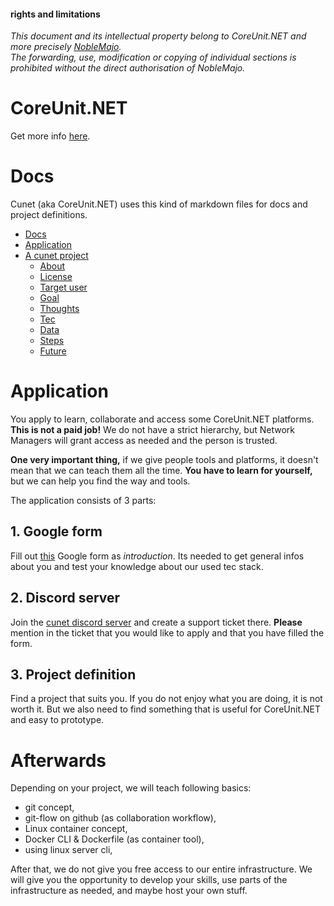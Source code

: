 #### **rights and limitations**  
*This document and its intellectual property belong to CoreUnit.NET and more precisely [NobleMajo](https://github.com/noblemajo).*  
*The forwarding, use, modification or copying of individual sections is prohibited without the direct authorisation of NobleMajo.*

# CoreUnit.NET
Get more info [here](https://coreunit.net/about/).

# Docs
Cunet (aka CoreUnit.NET) uses this kind of markdown files for docs and project definitions.

- [Docs](#docs)
- [Application](#application)
- [A cunet project](#a-cunet-project)
  - [About](#about)
  - [License](#license)
  - [Target user](#target-user)
  - [Goal](#goal)
  - [Thoughts](#thoughts)
  - [Tec](#tec)
  - [Data](#data)
  - [Steps](#steps)
  - [Future](#future)

# Application
You apply to learn, collaborate and access some CoreUnit.NET platforms.
**This is not a paid job!**
We do not have a strict hierarchy, but Network Managers will grant access as needed and the person is trusted.

**One very important thing,** if we give people tools and platforms, it doesn't mean that we can teach them all the time.
**You have to learn for yourself,** but we can help you find the way and tools.

The application consists of 3 parts:

## 1. Google form
Fill out [this](https://forms.gle/Jo4hYGeW8ZCQRBES7) Google form as *introduction*.
Its needed to get general infos about you and test your knowledge about our used tec stack.

## 2. Discord server
Join the [cunet discord server](https://discord.com/invite/GJSbyJ5Jpe) and create a support ticket there.
**Please** mention in the ticket that you would like to apply and that you have filled the form.

## 3. Project definition
Find a project that suits you.
If you do not enjoy what you are doing, it is not worth it.
But we also need to find something that is useful for CoreUnit.NET and easy to prototype.

# Afterwards
Depending on your project, we will teach following basics:
- git concept,
- git-flow on github (as collaboration workflow),
- Linux container concept,
- Docker CLI & Dockerfile (as container tool),
- using linux server cli,

After that, we do not give you free access to our entire infrastructure.
We will give you the opportunity to develop your skills, use parts of the infrastructure as needed, and maybe host your own stuff.

